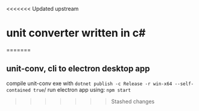 <<<<<<< Updated upstream
# unit converter written in c#

=======
## unit-conv, cli to electron desktop app

compile unit-conv exe with `dotnet publish -c Release -r win-x64 --self-contained true`/
run electron app using: `npm start`
>>>>>>> Stashed changes
